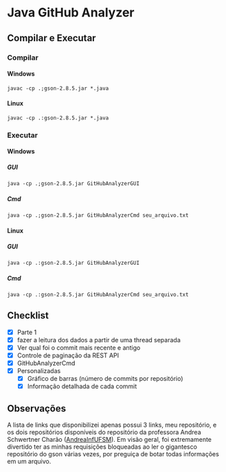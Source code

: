 # Java GitHub Analyzer
## Compilar e Executar
### Compilar
#### Windows
```
javac -cp .;gson-2.8.5.jar *.java
```
#### Linux
```
javac -cp .:gson-2.8.5.jar *.java
```
### Executar
#### Windows
##### GUI
```
java -cp .;gson-2.8.5.jar GitHubAnalyzerGUI
```
##### Cmd
```
java -cp .;gson-2.8.5.jar GitHubAnalyzerCmd seu_arquivo.txt
```
#### Linux
##### GUI
```
java -cp .:gson-2.8.5.jar GitHubAnalyzerGUI
```
##### Cmd
```
java -cp .:gson-2.8.5.jar GitHubAnalyzerCmd seu_arquivo.txt
```
## Checklist
- [x] Parte 1
- [x] fazer a leitura dos dados a partir de uma thread separada
- [x] Ver qual foi o commit mais recente e antigo
- [x] Controle de paginação da REST API
- [x] GitHubAnalyzerCmd
- [x] Personalizadas
  - [x] Gráfico de barras (número de commits por repositório)
  - [x] Informação detalhada de cada commit

## Observações
A lista de links que disponibilizei apenas possui 3 links, meu repositório, e os dois repositórios disponíveis do repositório da professora Andrea Schwertner Charão ([AndreaInfUFSM](https://github.com/AndreaInfUFSM)). Em visão geral, foi extremamente divertido ter as minhas requisições bloqueadas ao ler o gigantesco repositório do gson várias vezes, por preguiça de botar todas informações em um arquivo.
